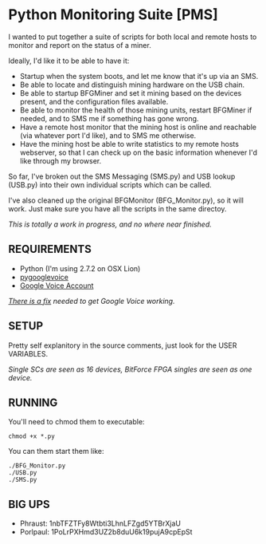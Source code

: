 Python Monitoring Suite [PMS]
=============================

I wanted to put together a suite of scripts for both local and remote hosts to monitor and report on the status of a miner.

Ideally, I'd like it to be able to have it:

* Startup when the system boots, and let me know that it's up via an SMS.
* Be able to locate and distinguish mining hardware on the USB chain.
* Be able to startup BFGMiner and set it mining based on the devices present, and the configuration files available.
* Be able to monitor the health of those mining units, restart BFGMiner if needed, and to SMS me if something has gone wrong.
* Have a remote host monitor that the mining host is online and reachable (via whatever port I'd like), and to SMS me otherwise.
* Have the mining host be able to write statistics to my remote hosts webserver, so that I can check up on the basic information whenever I'd like through my browser.

So far, I've broken out the SMS Messaging (SMS.py) and USB lookup (USB.py) into their own individual scripts which can be called.

I've also cleaned up the original BFGMonitor (BFG_Monitor.py), so it will work.  Just make sure you have all the scripts in the same directoy.

*This is totally a work in progress, and no where near finished.*

REQUIREMENTS
------------

* Python (I'm using 2.7.2 on OSX Lion)
* [pygooglevoice](https://code.google.com/p/pygooglevoice/)
* [Google Voice Account](https://voice.google.com)

*[There is a fix](https://code.google.com/r/bwpayne-pygooglevoice-auth-fix/source/checkout) needed to get Google Voice working.*

SETUP
-----

Pretty self explanitory in the source comments, just look for the USER VARIABLES.

*Single SCs are seen as 16 devices, BitForce FPGA singles are seen as one device.*


RUNNING
-------

You'll need to chmod them to executable:

    chmod +x *.py

You can them start them like:

    ./BFG_Monitor.py
    ./USB.py
    ./SMS.py

BIG UPS
-------

* Phraust: 1nbTFZTFy8Wtbti3LhnLFZgd5YTBrXjaU
* Porlpaul: 1PoLrPXHmd3UZ2b8duU6k19pujA9cpEpSt
